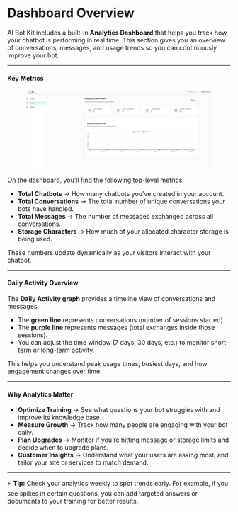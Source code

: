 # Dashboard Overview

AI Bot Kit includes a built-in **Analytics Dashboard** that helps you track how your chatbot is performing in real time. This section gives you an overview of conversations, messages, and usage trends so you can continuously improve your bot.

***

#### Key Metrics

<figure><img src="../.gitbook/assets/11.JPG" alt=""><figcaption></figcaption></figure>

On the dashboard, you’ll find the following top-level metrics:

* **Total Chatbots** → How many chatbots you’ve created in your account.
* **Total Conversations** → The total number of unique conversations your bots have handled.
* **Total Messages** → The number of messages exchanged across all conversations.
* **Storage Characters** → How much of your allocated character storage is being used.

These numbers update dynamically as your visitors interact with your chatbot.

***

#### Daily Activity Overview

The **Daily Activity graph** provides a timeline view of conversations and messages.

* The **green line** represents conversations (number of sessions started).
* The **purple line** represents messages (total exchanges inside those sessions).
* You can adjust the time window (7 days, 30 days, etc.) to monitor short-term or long-term activity.

This helps you understand peak usage times, busiest days, and how engagement changes over time.

***

#### Why Analytics Matter

* **Optimize Training** → See what questions your bot struggles with and improve its knowledge base.
* **Measure Growth** → Track how many people are engaging with your bot daily.
* **Plan Upgrades** → Monitor if you’re hitting message or storage limits and decide when to upgrade plans.
* **Customer Insights** → Understand what your users are asking most, and tailor your site or services to match demand.

***

⚡ **Tip:** Check your analytics weekly to spot trends early. For example, if you see spikes in certain questions, you can add targeted answers or documents to your training for better results.

